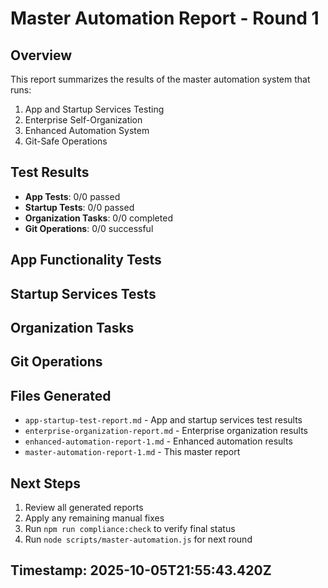 
# Master Automation Report - Round 1

## Overview
This report summarizes the results of the master automation system that runs:
1. App and Startup Services Testing
2. Enterprise Self-Organization
3. Enhanced Automation System
4. Git-Safe Operations

## Test Results
- **App Tests**: 0/0 passed
- **Startup Tests**: 0/0 passed
- **Organization Tasks**: 0/0 completed
- **Git Operations**: 0/0 successful

## App Functionality Tests


## Startup Services Tests


## Organization Tasks


## Git Operations


## Files Generated
- `app-startup-test-report.md` - App and startup services test results
- `enterprise-organization-report.md` - Enterprise organization results
- `enhanced-automation-report-1.md` - Enhanced automation results
- `master-automation-report-1.md` - This master report

## Next Steps
1. Review all generated reports
2. Apply any remaining manual fixes
3. Run `npm run compliance:check` to verify final status
4. Run `node scripts/master-automation.js` for next round

## Timestamp: 2025-10-05T21:55:43.420Z
